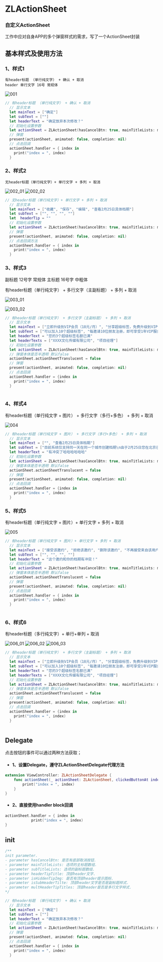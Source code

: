 
# ZLActionSheet

### 自定义ActionSheet
工作中应对自身APP的多个弹窗样式的需求，写了一个ActionSheet封装

## 基本样式及使用方法

### 1、样式1
    有header标题 （单行纯文字） + 确认 + 取消
    header 单行文字 16号 常规体
    
    

![001](https://github.com/qiu1993/ZLActionSheet/blob/master/image/001.jpg)


``` swift 
// 有header标题 （单行纯文字） + 确认 + 取消
  // 显示文本
  let mainText = ["确定"]
  let subText = [""]
  let headerText = "确定放弃本次修改？"
  // 初始化设置参数
  let actionSheet = ZLActionSheet(hasCancelBtn: true, mainTitleLists: mainText, subTitleLists: subText, headerTipTitle: headerText, isHiddenTipImg: true, isSubHeaderTilte: true, multHeaderTipTitles: nil)
  // 弹窗
  present(actionSheet, animated: false, completion: nil)
  // 点击回调
  actionSheet.handler = { index in
    print("index = ", index)
  }
```

### 2、样式2
    无header标题（单行纯文字）+ 单行文字 + 多列 + 取消
    

![002_01](https://github.com/qiu1993/ZLActionSheet/blob/master/image/002_01.jpg)
![002_02](https://github.com/qiu1993/ZLActionSheet/blob/master/image/002_02.jpg)

``` swift
// 无header标题（单行纯文字）+ 单行文字 + 多列 + 取消
  // 显示文本
  let mainText = ["收藏", "保存", "编辑", "查看2月25日具体档期"]
  let subText = ["", "", "", ""]
  let  headerTip = ""
  // 初始化设置参数
  let actionSheet = ZLActionSheet(hasCancelBtn: true, mainTitleLists: mainText, subTitleLists: subText, headerTipTitle: headerTip, isHiddenTipImg: true, multHeaderTipTitles: nil)
  // 弹窗
  present(actionSheet, animated: false, completion: nil)
  // 点击回调方法
  actionSheet.handler = { index in
    print("index = ", index)
  }
```
### 3、样式3

副标题 12号字 常规体
主标题 16号字 中粗体

有header标题（单行纯文字） + 多行文字（主副标题） + 多列 + 取消


![003_01](https://github.com/qiu1993/ZLActionSheet/blob/master/image/003_01.jpg)



![003_02](https://github.com/qiu1993/ZLActionSheet/blob/master/image/003_02.jpg)


``` swift
// 有header标题（单行纯文字） + 多行文字（主副标题） + 多列 + 取消
  // 显示文本
  let mainText = ["立即升级到VIP会员（18元/月）", "分享超级标签，免费升级到VIP会员", "编辑"]
  let subText = ["可以加入10个超级标签", "每邀请10位朋友注册，即可享受1年VIP服务", ""]
  let headerText = "您的3个超级标签名额已满"
  let headerTexts = ["XXXX文化传媒有限公司", "项目经理"]
  // 初始化设置参数
  let actionSheet = ZLActionSheet(hasCancelBtn: true, mainTitleLists: mainText, subTitleLists: subText, headerTipTitle: headerText, multHeaderTipTitles: headerTexts)
  // 弹窗本体是否半透明 默认false
  actionSheet.actionSheetTranslucent = false
  // 弹窗
  present(actionSheet, animated: false, completion: nil)
  // 点击回调
  actionSheet.handler = {index in
    print("index = ", index)
  }
  
```
### 4、样式4
有header标题（单行纯文字 + 图片） + 多行文字（多行+多色） + 多列 + 取消



![004](https://github.com/qiu1993/ZLActionSheet/blob/master/image/004.jpg)


``` swift
// 有header标题（单行纯文字 + 图片） + 多行文字（多行+多色） + 多列 + 取消
  // 显示文本
  let mainText = ["", "查看2月25日具体档期"]
  let subText = ["目前系统仅支持同一天在同一个城市创建档期\n由于2月25日您在北京已经创建档期\n故您无法创建本次档期", ""]
  let headerText = "有冲突了哈哈哈哈哈哈"
  // 初始化设置参数
  let actionSheet = ZLActionSheet(hasCancelBtn: true, mainTitleLists: mainText, subTitleLists: subText, headerTipTitle: headerText, isHiddenTipImg: false, multHeaderTipTitles: nil)
  // 弹窗本体是否半透明 默认false
  actionSheet.actionSheetTranslucent = false
  // 弹窗
  present(actionSheet, animated: false, completion: nil)
  // 点击回调
  actionSheet.handler = {index in
    print("index = ", index)
  }
```
### 5、样式5
有header标题（单行纯文字 + 图片）+ 单行文字 + 多列 + 取消



![005](https://github.com/qiu1993/ZLActionSheet/blob/master/image/005.jpg)


``` swift
// 有header标题（单行纯文字 + 图片）+ 单行文字 + 多列 + 取消
  // 显示文本
  let mainText = ["接受该邀约", "拒绝该邀约", "删除该邀约", "不再接受来自该用户的邀约"]
  let subText = ["", "", "", ""]
  let headerText = "这个邀约和你的档期有冲突！"
  // 初始化设置参数
  let actionSheet = ZLActionSheet(hasCancelBtn: true, mainTitleLists: mainText, subTitleLists: subText, headerTipTitle: headerText, isHiddenTipImg: true, multHeaderTipTitles: nil)
  // 弹窗本体是否半透明 默认false
  actionSheet.actionSheetTranslucent = false
  // 弹窗
  present(actionSheet, animated: false, completion: nil)
  // 点击回调
  actionSheet.handler = { index in
    print("index = ", index)
  }
  
```
### 6、样式6
有header标题（多行纯文字）+ 单行+单列 + 取消

![006_01](https://github.com/qiu1993/ZLActionSheet/blob/master/image/006_01.jpg)
![006_02](https://github.com/qiu1993/ZLActionSheet/blob/master/image/006_02.jpg)
![006_03](https://github.com/qiu1993/ZLActionSheet/blob/master/image/006_03.jpg)

``` swift
// 有header标题（单行纯文字） + 多行文字（主副标题） + 多列 + 取消
  // 显示文本
  let mainText = ["立即升级到VIP会员（18元/月）", "分享超级标签，免费升级到VIP会员", "编辑"]
  let subText = ["可以加入10个超级标签", "每邀请10位朋友注册，即可享受1年VIP服务", ""]
  let headerText = "您的3个超级标签名额已满"
  let headerTexts = ["XXXX文化传媒有限公司", "项目经理"]
  // 初始化设置参数
  let actionSheet = ZLActionSheet(hasCancelBtn: true, mainTitleLists: mainText, subTitleLists: subText, headerTipTitle: headerText, multHeaderTipTitles: headerTexts)
  // 弹窗本体是否半透明 默认false
  actionSheet.actionSheetTranslucent = false
  // 弹窗
  present(actionSheet, animated: false, completion: nil)
  // 点击回调
  actionSheet.handler = {index in
    print("index = ", index)
  }
  
```

## Delegate 
点击按钮的事件可以通过两种方法获取；

* #### 1、设置Delegate，遵守ZLActionSheetDelegate代理方法

``` swift
extension ViewController: ZLActionSheetDelegate {
    func actionSheet(_ actionSheet: ZLActionSheet, clickedButtonAt index: Int) {
        print("index = ", index)
    }
}
```
* #### 2、直接使用handler block回调

``` swift
actionSheet.handler = { index in
            print("index = ", index)
}
```
## init

``` swift
/** 
init parameter. 
- parameter hasCancelBtn: 是否有底部取消按钮. 
- parameter mainTitleLists: 选项的主标题数组. 
- parameter subTitleLists: 选项的副标题数组. 
- parameter headerTipTitle: 顶部header文字. 
- parameter isHiddenTipImg: 是否有顶部header提示图标. 
- parameter isSubHeaderTilte: 顶部header文字是否是副标题样式.
- parameter multHeaderTipTitles: 顶部header是否是多行文字样式.
*/ 

// 有header标题 （单行纯文字） + 确认 + 取消
  // 显示文本
  let mainText = ["确定"]
  let subText = [""]
  let headerText = "确定放弃本次修改？"
  // 初始化设置参数
  let actionSheet = ZLActionSheet(hasCancelBtn: true, mainTitleLists: mainText, subTitleLists: subText, headerTipTitle: headerText, isHiddenTipImg: true, isSubHeaderTilte: true, multHeaderTipTitles: nil)
  // 弹窗
  present(actionSheet, animated: false, completion: nil)
  // 点击回调
  actionSheet.handler = { index in
    print("index = ", index)
  }
```
